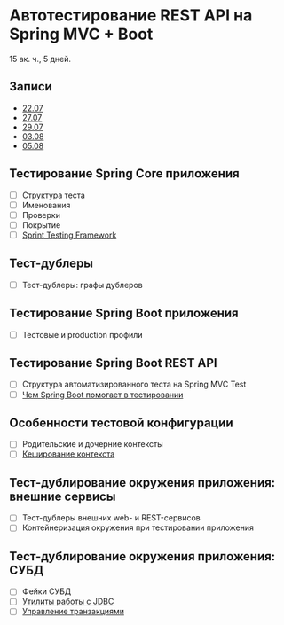 Автотестирование REST API на Spring MVC + Boot
==============================================
15 ак. ч., 5 дней.


Записи
------
- [22.07](https://us02web.zoom.us/rec/share/zfKAVPASoRrJ-padFwC5plSp0JY-Ak4w2whEQiKwvlckHXRkhRrly8dbiqFSFgRD.fW3YLmYbC1NyBCgC)
- [27.07](https://us02web.zoom.us/rec/share/qM7RajKHuKlcFM2MCJiRnjok8cGmiGT216vZiahI_7IxchQxvZYJNaUEAEYUaw8A.Ev1KHDmWrjOV0Y7O)
- [29.07](https://us02web.zoom.us/rec/share/n5WwBO6jpbuISAmUI32MDECsyoSc3DmZNP_QsQAFciV9qQkOYkEP2YSjqs9ImhVK.FB9DU-qbAGjheHXW)
- [03.08](https://us02web.zoom.us/rec/share/RbyE-uO9JaIw69Wa8CN1sO6kThjEpH4xAsr2m3AGgUYbgwpFcJuAxTpJ1jX577od.0aJN5L6tgnSeR524)
- [05.08](https://us02web.zoom.us/rec/share/VL2wdT8s4EHaUL8_5KB4Bpn-txIfpfelErQ_omEwQ7G-46gqe8dEnHn1Br6wN5TU.7P29toDlE8vJqxZf)

Тестирование Spring Core приложения
-----------------------------------
- [ ] Структура теста
- [ ] Именования
- [ ] Проверки
- [ ] Покрытие
- [ ] [Sprint Testing Framework](https://docs.spring.io/spring-framework/docs/current/reference/html/testing.html)

Тест-дублеры
------------
- [ ] Тест-дублеры: графы дублеров

Тестирование Spring Boot приложения
-----------------------------------
- [ ] Тестовые и production профили

Тестирование Spring Boot REST API
---------------------------------
- [ ] Структура автоматизированного теста на Spring MVC Test
- [ ] [Чем Spring Boot помогает в тестировании](https://docs.spring.io/spring-boot/docs/current/reference/htmlsingle/#boot-features-testing)

Особенности тестовой конфигурации
---------------------------------
- [ ] Родительские и дочерние контексты
- [ ] [Кеширование контекста](https://docs.spring.io/spring-framework/docs/current/spring-framework-reference/testing.html#testcontext-ctx-management-caching)

Тест-дублирование окружения приложения: внешние сервисы
-------------------------------------------------------
- [ ] Тест-дублеры внешних web- и REST-сервисов
- [ ] Контейнеризация окружения при тестировании приложения

Тест-дублирование окружения приложения: СУБД
--------------------------------------------
- [ ] Фейки СУБД
- [ ] [Утилиты работы с JDBC](https://docs.spring.io/spring-framework/docs/current/spring-framework-reference/testing.html#integration-testing-support-jdbc)
- [ ] [Управление транзакциями](https://docs.spring.io/spring-framework/docs/current/spring-framework-reference/testing.html#testcontext-tx-annotation-demo)
